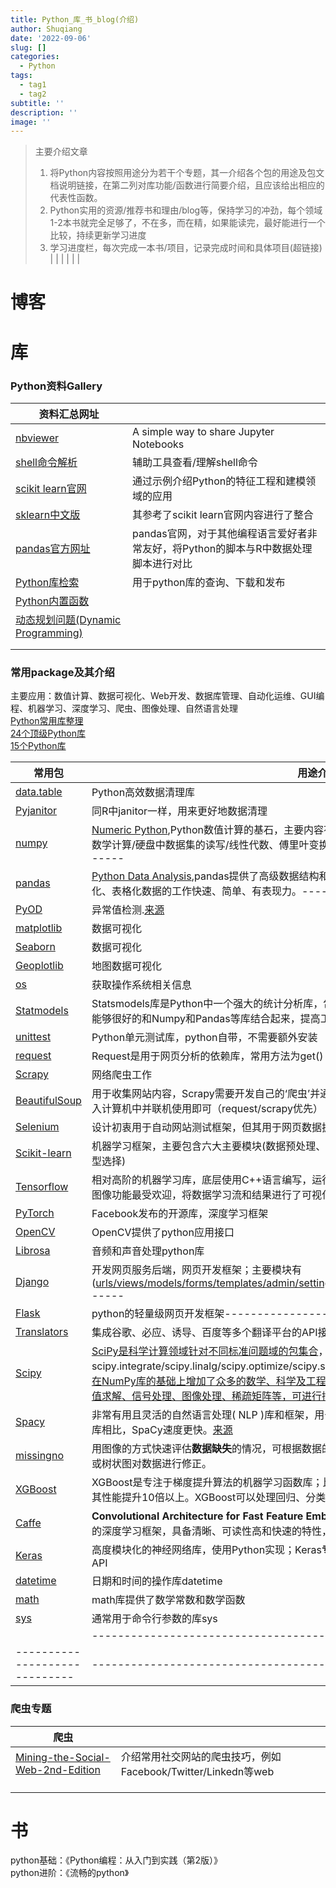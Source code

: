 ```yaml
---
title: Python_库_书_blog(介绍)
author: Shuqiang
date: '2022-09-06'
slug: []
categories:
  - Python
tags:
  - tag1
  - tag2
subtitle: ''
description: ''
image: ''
---
```




> 主要介绍文章
> 1. 将Python内容按照用途分为若干个专题，其一介绍各个包的用途及包文档说明链接，在第二列对库功能/函数进行简要介绍，且应该给出相应的代表性函数。
> 2. Python实用的资源/推荐书和理由/blog等，保持学习的冲劲，每个领域1-2本书就完全足够了，不在多，而在精，如果能读完，最好能进行一个比较，持续更新学习进度
> 3. 学习进度栏，每次完成一本书/项目，记录完成时间和具体项目(超链接)
> | []()                                                      |  []()                                                       |
> | []()                                                      | []()                                         |


# 博客


# 库

### Python资料Gallery

| **资料汇总网址**                                     |                          |
| -----------------------------                        |  ---------------------   |
| [nbviewer](https://nbviewer.org/)                        | A simple way to share Jupyter Notebooks|输入URL等信息，可在线浏览ipynb信息，例如Github中的ipynb文件   |
| [shell命令解析](https://explainshell.com/)                        | 辅助工具查看/理解shell命令  |
| [scikit learn官网](https://scikit-learn.org/stable/index.html)    | 通过示例介绍Python的特征工程和建模领域的应用  |
| [sklearn中文版](https://www.scikitlearn.com.cn/) | 其参考了scikit learn官网内容进行了整合   |
| [pandas官方网址](https://pandas.pydata.org/pandas-docs/stable/getting_started/comparison/comparison_with_r.html#compare-with-r) | pandas官网，对于其他编程语言爱好者非常友好，将Python的脚本与R中数据处理脚本进行对比  |
| [Python库检索](https://pypi.org/) | 用于python库的查询、下载和发布  |
| [Python内置函数](https://docs.python.org/zh-cn/3/library/functions.html) |   |
| [动态规划问题(Dynamic Programming)](https://oi-wiki.org/dp/) |   |
| []()                        |   |
| []()                        |   |



### 常用package及其介绍

主要应用：数值计算、数据可视化、Web开发、数据库管理、自动化运维、GUI编程、机器学习、深度学习、爬虫、图像处理、自然语言处理  
[Python常用库整理](https://zhuanlan.zhihu.com/p/21563130)  
[24个顶级Python库](https://zhuanlan.zhihu.com/p/76112940)  
[15个Python库](https://zhuanlan.zhihu.com/p/469139128)  
[]()  

| 常用包                            | 用途介绍                             |
|-----------------------------------|-------------------------------------|
| [data.table](https://atrebas.github.io/post/2020-06-14-datatable-pandas/) | Python高效数据清理库 |
| [Pyjanitor](https://blog.csdn.net/bf02jgtrs00xktcx/article/details/108067390) | 同R中janitor一样，用来更好地数据清理 |
| [numpy]()                              | [Numeric Python](https://zhuanlan.zhihu.com/p/382110229),Python数值计算的基石，主要内容有：快速高效的多维数组对象ndarray/基于元素的数学计算/硬盘中数据集的读写/线性代数、傅里叶变换等------------------------------------ |
| [pandas]()                              | [Python Data Analysis](https://zhuanlan.zhihu.com/p/382110229),pandas提供了高级数据结构和函数，这些数据结构和函数的设计使得利用结构化、表格化数据的工作快速、简单、有表现力。------------------------------------ |
| [PyOD]()                              | 异常值检测.[来源](https://zhuanlan.zhihu.com/p/76112940) |
| [matplotlib]()                              | 数据可视化 |
| [Seaborn]()                              | 数据可视化 |
| [Geoplotlib]()                              | 地图数据可视化 |
| [os]()                              | 获取操作系统相关信息 |
| [Statmodels]()                              | Statsmodels库是Python中一个强大的统计分析库，包含假设检验、回归分析、时间序列分析等功能，能够很好的和Numpy和Pandas等库结合起来，提高工作效率。 |
| [unittest](https://www.bilibili.com/video/BV1Sd4y1a7Us?p=36&vd_source=ded60bf71a923854104861c4f0757962) | Python单元测试库，python自带，不需要额外安装 |
| [request]()                              | Request是用于网页分析的依赖库，常用方法为get() |
| [Scrapy]()                              | 网络爬虫工作 |
| [BeautifulSoup]()                              | 用于收集网站内容，Scrapy需要开发自己的‘爬虫’并通过命令操作，而BeautifulSoup只需将其功能导入计算机中并联机使用即可（request/scrapy优先） |
| [Selenium]()                              | 设计初衷用于自动网站测试框架，但其用于网页数据抓取工具的效果极佳 |
| [Scikit-learn]()                              | 机器学习框架，主要包含六大主要模块(数据预处理、维度缩减、数据回归、数据分类、数据聚类、模型选择) |
| [Tensorflow]()                              | 相对高阶的机器学习库，底层使用C++语言编写，运行效率得到了保证；？？Tensorboard上的数据流图像功能最受欢迎，将数据学习流和结果进行了可视化处理； |
| [PyTorch]()                              | Facebook发布的开源库，深度学习框架 |
| [OpenCV]()                              | OpenCV提供了python应用接口 |
| [Librosa]()                              | 音频和声音处理python库 |
| [Django]()                              | 开发网页服务后端，网页开发框架；主要模块有([urls/views/models/forms/templates/admin/settings](https://www.jianshu.com/p/4302f5052b2e))------------------------------------ |
| [Flask]()                              | python的轻量级网页开发框架------------------------------------ |
| [Translators]()                              | 集成谷歌、必应、诱导、百度等多个翻译平台的API接口 |
| [Scipy]()                              | [SciPy是科学计算领域针对不同标准问题域的包集合](https://zhuanlan.zhihu.com/p/382110229)，主要内容有scipy.integrate/scipy.linalg/scipy.optimize/scipy.signal/scipy.sparse/scipy.special/scipy.stats/；[在NumPy库的基础上增加了众多的数学、科学及工程计算中常用的库函数,如线性代数、常微分方程数值求解、信号处理、图像处理、稀疏矩阵等，可进行插值处理、信号滤波，以及使用C语言加速计算。](https://zhuanlan.zhihu.com/p/89477028) |
| [Spacy]()                              | 非常有用且灵活的自然语言处理( NLP )库和框架，用于清理创建模型的文本文档。与类似用途的其他库相比，SpaCy速度更快。[来源](https://zhuanlan.zhihu.com/p/76112940) |
| [missingno]()                              | 用图像的方式快速评估**数据缺失**的情况，可根据数据的完整度对数据进行排序或过滤，或者根据热度图或树状图对数据进行修正。 |
| [XGBoost]()                              | XGBoost是专注于梯度提升算法的机器学习函数库；比起同样实现了梯度提升算法的Scikit-Learn库，其性能提升10倍以上。XGBoost可以处理回归、分类和排序等多种任务。 |
| [Caffe]()                              | **Convolutional Architecture for Fast Feature Embedding**；是一个以表达式、速度和模块化为核心的深度学习框架，具备清晰、可读性高和快速的特性，在视频、图像处理方面应用较多。 |
| [Keras]()                              | 高度模块化的神经网络库，使用Python实现；Keras**专精于深度学习**，其提供了到目前为止最方便的API |
| [datetime]()                              | 日期和时间的操作库datetime |
| [math]()                              | math库提供了数学常数和数学函数 |
| [sys]()                              | 通常用于命令行参数的库sys |
| []()                              | ------------------------------------ |
| -----------------------------                                             | ------------------------------------ |




### 爬虫专题

| **爬虫**                                             |                          |
| -----------------------------                        |  ---------------------   |
| [Mining-the-Social-Web-2nd-Edition](https://nbviewer.org/github/ptwobrussell/Mining-the-Social-Web-2nd-Edition/tree/master/ipynb/) | 介绍常用社交网站的爬虫技巧，例如Facebook/Twitter/Linkedn等web   |
| []()                        |   |
| []()                        |   |
| []()                        |   |



# 书

python基础：《Python编程：从入门到实践（第2版）》  
python进阶：《流畅的python》  

